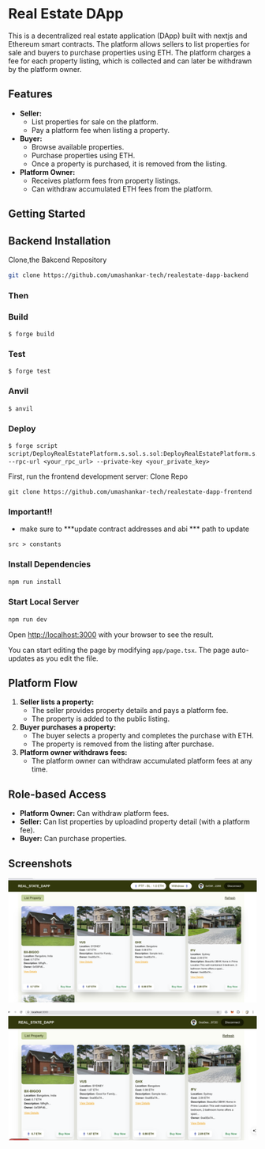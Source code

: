 # Real Estate DApp

This is a decentralized real estate application (DApp) built with nextjs and Ethereum smart contracts. The platform allows sellers to list properties for sale and buyers to purchase properties using ETH. The platform charges a fee for each property listing, which is collected and can later be withdrawn by the platform owner.

## Features

- **Seller:**
  - List properties for sale on the platform.
  - Pay a platform fee when listing a property.
- **Buyer:**
  - Browse available properties.
  - Purchase properties using ETH.
  - Once a property is purchased, it is removed from the listing.
- **Platform Owner:**
  - Receives platform fees from property listings.
  - Can withdraw accumulated ETH fees from the platform.

## Getting Started
## Backend Installation
Clone,the Bakcend Repository

```bash
git clone https://github.com/umashankar-tech/realestate-dapp-backend
```
### Then
### Build

```shell
$ forge build
```

### Test

```shell
$ forge test
```
### Anvil

```shell
$ anvil
```

### Deploy

```shell
$ forge script script/DeployRealEstatePlatform.s.sol.s.sol:DeployRealEstatePlatform.s.sol --rpc-url <your_rpc_url> --private-key <your_private_key>
```

First, run the frontend development server:
Clone Repo

```shell
git clone https://github.com/umashankar-tech/realestate-dapp-frontend
```

### Important!!
- make sure to ***update contract addresses and  abi *** path to update
```
src > constants
```
### Install Dependencies
```bash
npm run install

```
### Start Local Server
```bash
npm run dev
```

Open [http://localhost:3000](http://localhost:3000) with your browser to see the result.

You can start editing the page by modifying `app/page.tsx`. The page auto-updates as you edit the file.

## Platform Flow

1. **Seller lists a property:**
   - The seller provides property details and pays a platform fee.
   - The property is added to the public listing.
2. **Buyer purchases a property:**
   - The buyer selects a property and completes the purchase with ETH.
   - The property is removed from the listing after purchase.
3. **Platform owner withdraws fees:**
   - The platform owner can withdraw accumulated platform fees at any time.

## Role-based Access

- **Platform Owner:** Can withdraw platform fees.
- **Seller:** Can list properties by uploadind property detail (with a platform fee).
- **Buyer:** Can purchase properties.

## Screenshots

![Platform Owner View](image.png)

![Buyer/Seller View](image-1.png)


